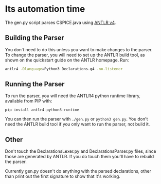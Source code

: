 # Its automation time

The gen.py script parses CSPICE.java using [ANTLR v4](https://www.antlr.org/).

## Building the Parser

You don't need to do this unless you want to make changes to the parser. To change the parser, you will need to set up the ANTLR build tool, as shown on the quickstart guide on the ANTLR homepage. Run:

```bash
antlr4 -Dlanguage=Python3 Declarations.g4 -no-listener
```

## Running the Parser

To run the parser, you will need the ANTLR4 python runtime library, available from PIP with:

```
pip install antlr4-python3-runtime
```

You can then run the parser with `./gen.py` or `python3 gen.py`. You don't need the ANTLR build tool if you only want to run the parser, not build it.

## Other

Don't touch the DeclarationsLexer.py and DeclarationsParser.py files, since those are generated by ANTLR. If you do touch them you'll have to rebuild the parser.

Currently gen.py doesn't do anything with the parsed declarations, other than print out the first signature to show that it's working.
